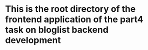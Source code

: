 # This is the root directory of the frontend application of the part4 task on bloglist backend development